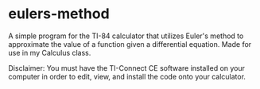 # eulers-method
A simple program for the TI-84 calculator that utilizes Euler's method to approximate the value of a function given a differential equation. Made for use in my Calculus class.

Disclaimer:
You must have the TI-Connect CE software installed on your computer in order to edit, view, and install the code onto your calculator.
